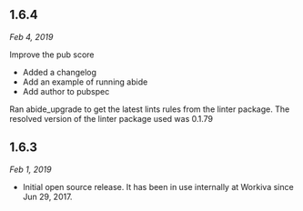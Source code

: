 ## 1.6.4
_Feb 4, 2019_

Improve the pub score
- Added a changelog
- Add an example of running abide
- Add author to pubspec

Ran abide_upgrade to get the latest lints rules from the linter package. The resolved version of the linter package used was 0.1.79

## 1.6.3
_Feb 1, 2019_

- Initial open source release. It has been in use internally at Workiva since Jun 29, 2017.
